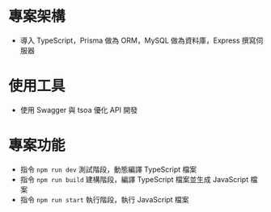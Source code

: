# 專案架構

- 導入 TypeScript，Prisma 做為 ORM，MySQL 做為資料庫，Express 撰寫伺服器

# 使用工具

- 使用 Swagger 與 tsoa 優化 API 開發

# 專案功能

- 指令 `npm run dev` 測試階段，動態編譯 TypeScript 檔案
- 指令 `npm run build` 建構階段，編譯 TypeScript 檔案並生成 JavaScript 檔案
- 指令 `npm run start` 執行階段，執行 JavaScript 檔案
